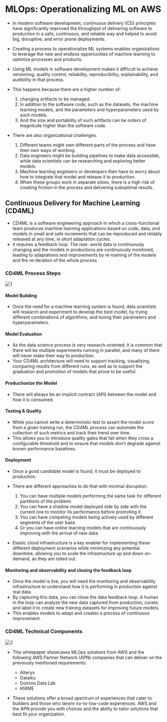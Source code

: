 
# MLOps: Operationalizing ML on AWS 

- In modern software development, continuous delivery (CD) principles have significantly improved the throughput of delivering software to production in a safe, continuous, and reliable way and helped to avoid big, disruptive, and error prone deployments. 

- Creating a process to operationalize ML systems enables organizations to leverage the new and endless opportunities of machine learning to optimize processes and products. 
- Using ML models in software development makes it difficult to achieve versioning, quality control, reliability, reproducibility, explainability, and audibility in that process.
- This happens because there are a higher number of: 
   1. changing artifacts to be managed. 
   2. In addition to the software code, such as the datasets, the machine learning models, and the parameters and hyperparameters used by such models.
   3. And the size and portability of such artifacts can be orders of magnitude higher than the software code.
  
- There are also organizational challenges.
   1. Different teams might own different parts of the process and have their own ways of working.
   2. Data engineers might be building pipelines to make data accessible, while data scientists can be researching and exploring better models.
   3. Machine learning engineers or developers then have to worry about how to integrate that model and release it to production.
   4. When these groups work in separate siloes, there is a high risk of creating friction in the process and delivering suboptimal results.


## Continuous Delivery for Machine Learning (CD4ML) 
- CD4ML is a software engineering approach in which a cross-functional team produces machine learning applications based on code, data, and models in small and safe increments that can be reproduced and reliably released at any time, in short adaptation cycles. 
- it requires a feedback loop: The real- world data is continuously changing and the models in productions are continuously monitored, leading to adaptations and improvements by re-training of the models and the re-iteration of the whole process. 

### CD4ML Process Steps

![1](https://user-images.githubusercontent.com/23625821/125156449-bb954300-e165-11eb-947c-e9bce2502e84.png)

#### Model Building 
- Once the need for a machine learning system is found, data scientists will research and experiment to develop the best model, by trying different combinations of algorithms, and tuning their parameters and hyperparameters.

#### Model Evaluation
- As the data science process is very research-oriented, it is common that there will be multiple experiments running in parallel, and many of them will never make their way to production.
- Your CD4ML architecture will need to support tracking, visualizing, comparing results from different runs, as well as to support the graduation and promotion of models that prove to be useful.

#### Productionize the Model
- There will always be an implicit contract (API) between the model and how it is consumed.

#### Testing & Quality
- While you cannot write a deterministic test to assert the model score from a given training run, the CD4ML process can automate the collection of such metrics and track their trend over time.
- This allows you to introduce quality gates that fail when they cross a configurable threshold and to ensure that models don’t degrade against known performance baselines.

#### Deployment
- Once a good candidate model is found, it must be deployed to production.
-  There are different approaches to do that with minimal disruption: 
    1. You can have multiple models performing the same task for different partitions of the problem.
    2. You can have a shadow model deployed side by side with the current one to monitor its performance before promoting it.
    3. You can have competing models being actively used by different segments of the user base.
    4. Or you can have online learning models that are continuously improving with the arrival of new data.

- Elastic cloud infrastructure is a key enabler for implementing these different deployment scenarios while minimizing any potential downtime, allowing you to scale the infrastructure up and down on-demand, as they are rolled out.

#### Monitoring and observability and closing the feedback loop 
- Once the model is live, you will need the monitoring and observability infrastructure to understand how it is performing in production against real data.
- By capturing this data, you can close the data feedback loop. A human in the loop can analyze the new data captured from production, curate, and label it to create new training datasets for improving future models. 
- This enables models to adapt and creates a process of continuous improvement.


### CD4ML Technical Components 

![2](https://user-images.githubusercontent.com/23625821/125157024-dddc9000-e168-11eb-9742-9e69e6498bac.png)


- This whitepaper showcases MLOps solutions from AWS and the following AWS Partner Network (APN) companies that can deliver on the previously mentioned requirements:
  - Alteryx
  - Dataiku
  - Domino Data Lab
  - KNIME

- These solutions offer a broad spectrum of experiences that cater to builders and those who desire no-to-low-code experiences. AWS and the APN provide you with choices and the ability to tailor solutions that best fit your organization.

